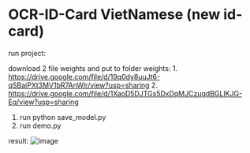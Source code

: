 # OCR-ID-Card VietNamese (new id-card)


run project:

download 2 file weights and put to folder weights:
1.
https://drive.google.com/file/d/19q0dy8uuJt6-qSBaiPXt3MV1bR7AnWlr/view?usp=sharing
2.
https://drive.google.com/file/d/1XaoD5DJTGs5DxDqMJCzuqdBGLlKJG-Eq/view?usp=sharing


1. run python save_model.py
2. run demo.py

result:
![image](https://user-images.githubusercontent.com/42260182/150684583-35f8b13c-6643-416d-a6b8-8d8ea48d76a0.png)
